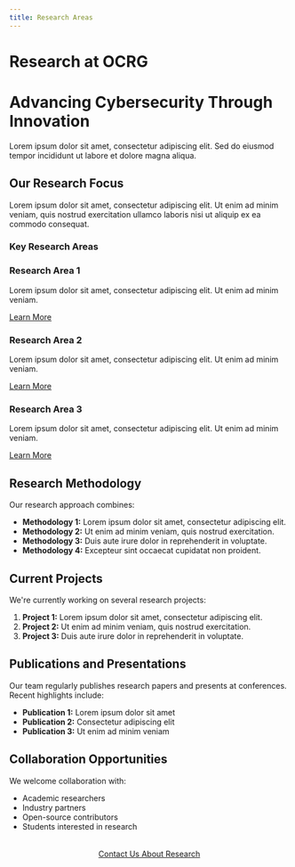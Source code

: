 ```yaml
---
title: Research Areas
---
```


# Research at OCRG

<div class="hero research">
  <h1>Advancing Cybersecurity Through Innovation</h1>
  <p>Lorem ipsum dolor sit amet, consectetur adipiscing elit. Sed do eiusmod tempor incididunt ut labore et dolore magna aliqua.</p>
</div>

## Our Research Focus

Lorem ipsum dolor sit amet, consectetur adipiscing elit. Ut enim ad minim veniam, quis nostrud exercitation ullamco laboris nisi ut aliquip ex ea commodo consequat.

### Key Research Areas

<div class="feature-grid">
  <div class="feature-card">
    <h3>Research Area 1</h3>
    <p>Lorem ipsum dolor sit amet, consectetur adipiscing elit. Ut enim ad minim veniam.</p>
    <a href="#" class="btn btn-outline">Learn More</a>
  </div>
  
  <div class="feature-card">
    <h3>Research Area 2</h3>
    <p>Lorem ipsum dolor sit amet, consectetur adipiscing elit. Ut enim ad minim veniam.</p>
    <a href="#" class="btn btn-outline">Learn More</a>
  </div>

  <div class="feature-card">
    <h3>Research Area 3</h3>
    <p>Lorem ipsum dolor sit amet, consectetur adipiscing elit. Ut enim ad minim veniam.</p>
    <a href="#" class="btn btn-outline">Learn More</a>
  </div>
</div>

## Research Methodology

Our research approach combines:

- **Methodology 1:** Lorem ipsum dolor sit amet, consectetur adipiscing elit.
- **Methodology 2:** Ut enim ad minim veniam, quis nostrud exercitation.
- **Methodology 3:** Duis aute irure dolor in reprehenderit in voluptate.
- **Methodology 4:** Excepteur sint occaecat cupidatat non proident.

## Current Projects

We're currently working on several research projects:

1. **Project 1:** Lorem ipsum dolor sit amet, consectetur adipiscing elit.
2. **Project 2:** Ut enim ad minim veniam, quis nostrud exercitation.
3. **Project 3:** Duis aute irure dolor in reprehenderit in voluptate.

## Publications and Presentations

Our team regularly publishes research papers and presents at conferences. Recent highlights include:

- **Publication 1:** Lorem ipsum dolor sit amet
- **Publication 2:** Consectetur adipiscing elit
- **Publication 3:** Ut enim ad minim veniam

## Collaboration Opportunities

We welcome collaboration with:

- Academic researchers
- Industry partners
- Open-source contributors
- Students interested in research

<div style="text-align: center; margin: 2rem 0;">
  <a href="../contact.html" class="btn btn-primary">Contact Us About Research</a>
</div> 